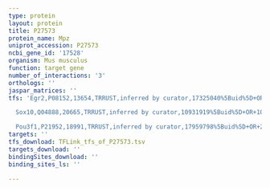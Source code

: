 ```yaml
---
type: protein
layout: protein
title: P27573
protein_name: Mpz
uniprot_accession: P27573
ncbi_gene_id: '17528'
organism: Mus musculus
function: target gene
number_of_interactions: '3'
orthologs: ''
jaspar_matrices: ''
tfs: 'Egr2,P08152,13654,TRRUST,inferred by curator,17325040%5Buid%5D+OR+29087512%5Buid%5D,Yes

  Sox10,Q04888,20665,TRRUST,inferred by curator,10931919%5Buid%5D+OR+10757804%5Buid%5D+OR+17325040%5Buid%5D+OR+29087512%5Buid%5D,Yes

  Pou3f1,P21952,18991,TRRUST,inferred by curator,17959798%5Buid%5D+OR+29087512%5Buid%5D,Yes'
targets: ''
tfs_download: TFLink_tfs_of_P27573.tsv
targets_download: ''
bindingSites_download: ''
binding_sites_ls: ''

---
```

